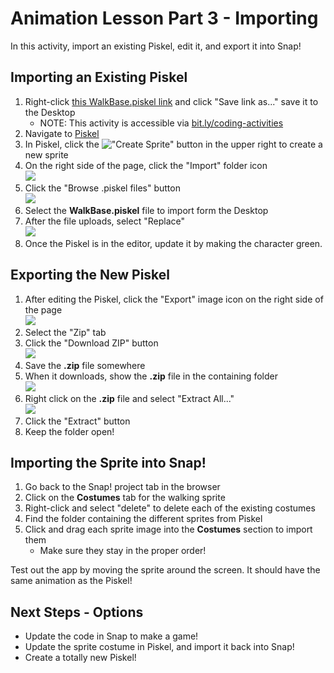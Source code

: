 # Animation Lesson Part 3 - Importing
In this activity, import an existing Piskel, edit it, and export it into Snap!

## Importing an Existing Piskel
1. Right-click [this WalkBase.piskel link](WalkBase.piskel) and click "Save link as..." save it to the Desktop
    - NOTE: This activity is accessible via [bit.ly/coding-activities](https://bit.ly/coding-activities/)
1. Navigate to [Piskel](http://piskelapp.com)
1. In Piskel, click the !["Create Sprite"](https://i.imgur.com/27JkCBy.png) button in the upper right to create a new sprite
1. On the right side of the page, click the "Import" folder icon  
    ![](https://i.imgur.com/nilXVkV.png)
1. Click the "Browse .piskel files" button  
    ![](https://i.imgur.com/6siEH1A.png)
1. Select the **WalkBase.piskel** file to import form the Desktop
1. After the file uploads, select "Replace"  
    ![](https://i.imgur.com/mWEjtbF.png)  
1. Once the Piskel is in the editor, update it by making the character green.

## Exporting the New Piskel
1. After editing the Piskel, click the "Export" image icon on the right side of the page  
    ![](https://i.imgur.com/hRUWJEM.png)
1. Select the "Zip" tab
1. Click the "Download ZIP" button  
    ![](https://i.imgur.com/eu0q6QD.png)
1. Save the **.zip** file somewhere
1. When it downloads, show the **.zip** file in the containing folder  
    ![](https://i.imgur.com/2ibNbIH.png)
1. Right click on the **.zip** file and select "Extract All..."  
    ![](https://i.imgur.com/y7GqozT.png)
1. Click the "Extract" button
1. Keep the folder open!

## Importing the Sprite into Snap!
1. Go back to the Snap! project tab in the browser
1. Click on the **Costumes** tab for the walking sprite
1. Right-click and select "delete" to delete each of the existing costumes
1. Find the folder containing the different sprites from Piskel
1. Click and drag each sprite image into the **Costumes** section to import them
    - Make sure they stay in the proper order!

Test out the app by moving the sprite around the screen. It should have the same animation as the Piskel!

## Next Steps - Options
- Update the code in Snap to make a game!
- Update the sprite costume in Piskel, and import it back into Snap!
- Create a totally new Piskel!